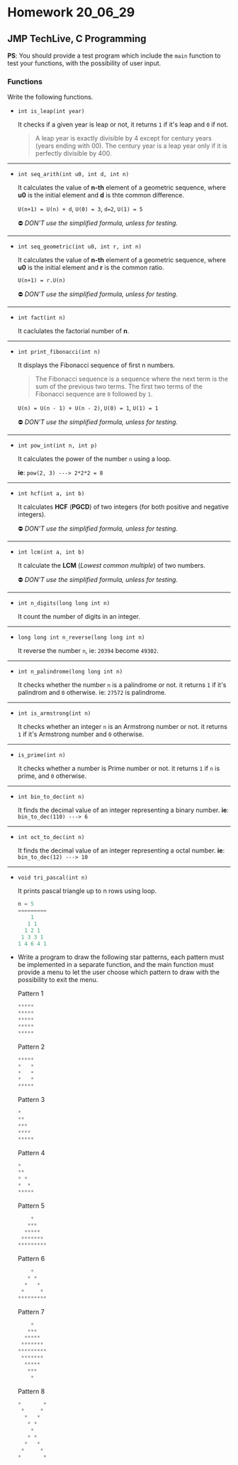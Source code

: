 # Homework 20_06_29
## JMP TechLive, C Programming

**PS**: You should provide a test program which include the `main` function to test your functions, with the possibility of user input.

### Functions

Write the following functions.

- ```int is_leap(int year)```

    It checks if a given year is leap or not, it returns `1` if it's leap and `0` if not.

    >A leap year is exactly divisible by 4 except for century years (years ending with 00). The century year is a leap year only if it is perfectly divisible by 400.

-----

- `int seq_arith(int u0, int d, int n)`

    It calculates the value of **n-th** element of a geometric sequence, where **u0** is the initial element and **d** is thte common difference.

    `U(n+1) = U(n) + d`, `U(0) = 3`, `d=2`, `U(1) = 5`

    :no_entry: *DON'T use the simplified formula, unless for testing.*

-----

- `int seq_geometric(int u0, int r, int n)`

    It calculates the value of **n-th** element of a geometric sequence, where **u0** is the initial element and **r** is the common ratio.

    `U(n+1) = r.U(n)`

    :no_entry: *DON'T use the simplified formula, unless for testing.*

-----

- `int fact(int n)`

    It caclulates the factorial number of **n**.

-----

- `int print_fibonacci(int n)`

    It displays the Fibonacci sequence of first n numbers.

    >The Fibonacci sequence is a sequence where the next term is the sum of the previous two terms. The first two terms of the Fibonacci sequence are `0` followed by `1`.

    `U(n) = U(n - 1) + U(n - 2)`, `U(0) = 1`, `U(1) = 1`

    :no_entry: *DON'T use the simplified formula, unless for testing.*

-----

- `int pow_int(int n, int p)`

    It calculates the power of the number `n` using a loop.
    
    **ie**: `pow(2, 3) ---> 2*2*2 = 8`

-----

- `int hcf(int a, int b)`

    It calculates **HCF** (**PGCD**) of two integers (for both positive and negative integers).

    :no_entry: *DON'T use the simplified formula, unless for testing.*

-----

- `int lcm(int a, int b)`

    It calculate the **LCM** (*Lowest common multiple*) of two numbers.

    :no_entry: *DON'T use the simplified formula, unless for testing.*

-----

- `int n_digits(long long int n)`

    It count the number of digits in an integer.

-----

- `long long int n_reverse(long long int n)`

    It reverse the number `n`, ie: `20394` become `49302`.

-----

- `int n_palindrome(long long int n)`

    It checks whether the number `n` is a palindrome or not. it returns `1` if it's palindrom and `0` otherwise. ie: `27572` is palindrome.

-----

- `int is_armstrong(int n)`

    It checks whether an integer `n` is an Armstrong number or not. it returns `1` if it's Armstrong number and `0` otherwise.

-----

- `is_prime(int n)`

    It checks whether a number is Prime number or not. it returns `1` if `n` is prime, and `0` otherwise.

-----

- `int bin_to_dec(int n)`

    It finds the decimal value of an integer representing a binary number.
    **ie**: `bin_to_dec(110) ---> 6`

-----

- `int oct_to_dec(int n)`

    It finds the decimal value of an integer representing a octal number.
    **ie**: `bin_to_dec(12) ---> 10`

-----

- `void tri_pascal(int n)`

    It prints pascal triangle up to n rows using loop.

    ```c
    n = 5
    =========
        1
       1 1
      1 2 1
     1 3 3 1
    1 4 6 4 1
    ```

- Write a program to draw the following star patterns, each pattern must be implemented in a separate function, and the main function must provide a menu to let the user choose which pattern to draw with the possibility to exit the menu.

    Pattern 1

    ```c
    *****
    *****
    *****
    *****
    *****
    ```

    Pattern 2

    ```c
    *****
    *   *
    *   *
    *   *
    *****
    ```

    Pattern 3

    ```c
    *
    **
    ***
    ****
    *****
    ```

    Pattern 4

    ```c
    *
    **
    * *
    *  *
    *****
    ```

    Pattern 5

    ```c
        *
       ***
      *****
     *******
    *********
    ```

    Pattern 6

    ```c
        *
       * *
      *   *
     *     *
    *********
    ```

    Pattern 7

    ```c
        *
       ***
      *****
     *******
    *********
     *******
      *****
       ***
        *
    ```

    Pattern 8

    ```c
    *       *
     *     *
      *   *
       * *
        *
       * *
      *   *
     *     *
    *       *
    ```
